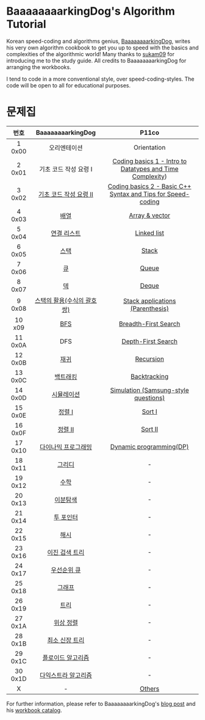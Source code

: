# BaaaaaaaarkingDog's Algorithm Tutorial
Korean speed-coding and algorithms genius, [BaaaaaaaarkingDog](https://github.com/encrypted-def), writes his very own algorithm cookbook to get you up to speed with the basics and complexities of the algorithmic world! Many thanks to [sukam09](https://github.com/sukam09) for introducing me to the study guide. All credits to BaaaaaaaarkingDog for arranging the workbooks.

I tend to code in a more conventional style, over speed-coding-styles. The code will be open to all for educational purposes.

# 문제집
| 번호 | BaaaaaaaarkingDog | P11co |
| :--: | :--: | :--: |
| 1 0x00 | 오리엔테이션 | Orientation |
| 2 0x01 | 기초 코드 작성 요령 I | [Coding basics 1 - Intro to Datatypes and Time Complexity]()) |
| 3 0x02 | [기초 코드 작성 요령 II](https://github.com/encrypted-def/basic-algo-lecture/blob/master/workbook/0x02.md) | [Coding basics 2 - Basic C++ Syntax and Tips for Speed-coding]() |
| 4 0x03 | [배열](https://github.com/encrypted-def/basic-algo-lecture/blob/master/workbook/0x03.md) | [Array & vector]() |
| 5 0x04 | [연결 리스트](https://github.com/encrypted-def/basic-algo-lecture/blob/master/workbook/0x04.md) | [Linked list]() |
| 6 0x05 | [스택](https://github.com/encrypted-def/basic-algo-lecture/blob/master/workbook/0x05.md) | [Stack]() |
| 7 0x06 | [큐](https://github.com/encrypted-def/basic-algo-lecture/blob/master/workbook/0x06.md) | [Queue]() |
| 8 0x07 | [덱](https://github.com/encrypted-def/basic-algo-lecture/blob/master/workbook/0x07.md) | [Deque]() |
| 9 0x08 | [스택의 활용(수식의 괄호 쌍)](https://github.com/encrypted-def/basic-algo-lecture/blob/master/workbook/0x08.md) | [Stack applications (Parenthesis)]() |
| 10 x09 | [BFS](https://github.com/encrypted-def/basic-algo-lecture/blob/master/workbook/0x09.md) | [Breadth-First Search]() |
| 11 0x0A | DFS | [Depth-First Search]() |
| 12 0x0B | [재귀](https://github.com/encrypted-def/basic-algo-lecture/blob/master/workbook/0x0B.md) | [Recursion]() |
| 13 0x0C | [백트래킹](https://github.com/encrypted-def/basic-algo-lecture/blob/master/workbook/0x0C.md) | [Backtracking]() |
| 14 0x0D | [시뮬레이션](https://github.com/encrypted-def/basic-algo-lecture/blob/master/workbook/0x0D.md) | [Simulation (Samsung-style questions)]() |
| 15 0x0E | [정렬 I](https://github.com/encrypted-def/basic-algo-lecture/blob/master/workbook/0x0E.md) | [Sort I]() |
| 16 0x0F | [정렬 II](https://github.com/encrypted-def/basic-algo-lecture/blob/master/workbook/0x0F.md) | [Sort II]() |
| 17 0x10 | [다이나믹 프로그래밍](https://github.com/encrypted-def/basic-algo-lecture/blob/master/workbook/0x10.md) | [Dynamic programming(DP)]() |
| 18 0x11 | [그리디](https://github.com/encrypted-def/basic-algo-lecture/blob/master/workbook/0x11.md) | - |
| 19 0x12 | [수학](https://github.com/encrypted-def/basic-algo-lecture/blob/master/workbook/0x12.md) | - |
| 20 0x13 | [이분탐색](https://github.com/encrypted-def/basic-algo-lecture/blob/master/workbook/0x13.md) | - |
| 21 0x14 | [투 포인터](https://github.com/encrypted-def/basic-algo-lecture/blob/master/workbook/0x14.md) | - |
| 22 0x15 | [해시](https://github.com/encrypted-def/basic-algo-lecture/blob/master/workbook/0x15.md) | - |
| 23 0x16 | [이진 검색 트리](https://github.com/encrypted-def/basic-algo-lecture/blob/master/workbook/0x16.md) | - |
| 24 0x17 | [우선순위 큐](https://github.com/encrypted-def/basic-algo-lecture/blob/master/workbook/0x17.md) | - |
| 25 0x18 | [그래프](https://github.com/encrypted-def/basic-algo-lecture/blob/master/workbook/0x18.md) | - |
| 26 0x19 | [트리](https://github.com/encrypted-def/basic-algo-lecture/blob/master/workbook/0x19.md) | - |
| 27 0x1A | [위상 정렬](https://github.com/encrypted-def/basic-algo-lecture/blob/master/workbook/0x1A.md) | - |
| 28 0x1B | [최소 신장 트리](https://github.com/encrypted-def/basic-algo-lecture/blob/master/workbook/0x1B.md) | - |
| 29 0x1C | [플로이드 알고리즘](https://github.com/encrypted-def/basic-algo-lecture/blob/master/workbook/0x1C.md) | - |
| 30 0x1D | [다익스트라 알고리즘](https://github.com/encrypted-def/basic-algo-lecture/blob/master/workbook/0x1D.md) | - |
| X | - | [Others]() |

For further information, please refer to BaaaaaaaarkingDog's [blog post](https://blog.encrypted.gg/category/%EA%B0%95%EC%A2%8C/%EC%8B%A4%EC%A0%84%20%EC%95%8C%EA%B3%A0%EB%A6%AC%EC%A6%98) and his [workbook catalog](https://github.com/encrypted-def/basic-algo-lecture/blob/master/workbook.md).
